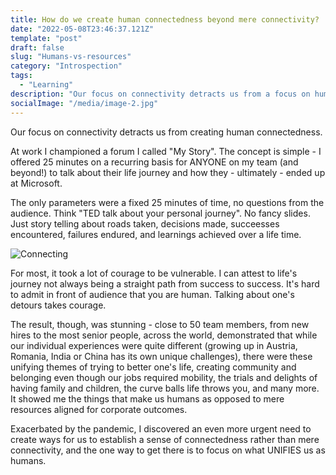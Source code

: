 ```yaml
---
title: How do we create human connectedness beyond mere connectivity?
date: "2022-05-08T23:46:37.121Z"
template: "post"
draft: false
slug: "Humans-vs-resources"
category: "Introspection"
tags:
  - "Learning"
description: "Our focus on connectivity detracts us from a focus on human connectedness."
socialImage: "/media/image-2.jpg"
---
```

Our focus on connectivity detracts us from creating human connectedness. 

At work I championed a forum I called "My Story". The concept is simple - I offered 25 minutes on a recurring basis for ANYONE on my team (and beyond!) to talk about their life journey and how they - ultimately - ended up at Microsoft.

The only parameters were a fixed 25 minutes of time, no questions from the audience. Think "TED talk about your personal journey". No fancy slides. Just story telling about roads taken, decisions made, succeesses encountered, failures endured, and learnings achieved over a life time. 

![Connecting](/media/climb.jpg)

For most, it took a lot of courage to be vulnerable. I can attest to life's journey not always being a straight path from success to success. It's hard to admit in front of audience that you are human. Talking about one's detours takes courage. 

The result, though, was stunning - close to 50 team members, from new hires to the most senior people, across the world, demonstrated that while our individual experiences were quite different (growing up in Austria, Romania, India or China has its own unique challenges), there were these unifying themes of trying to better one's life, creating community and belonging even though our jobs required mobility, the trials and delights of having family and children, the curve balls life throws you, and many more. It showed me the things that make us humans as opposed to mere resources aligned for corporate outcomes.

Exacerbated by the pandemic, I discovered an even more urgent need to create ways for us to establish a sense of connectedness rather than mere connectivity, and the one way to get there is to focus on what UNIFIES us as humans. 



